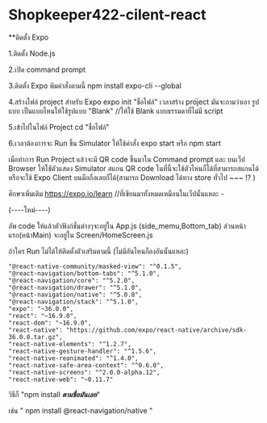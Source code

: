 # Shopkeeper422-cilent-react

**ติดตั้ง Expo

1.ติดตั้ง Node.js


2.เปิด command prompt



3.ติดตั้ง Expo พิมคำสั่งตามนี้
  npm install expo-cli --global
  
  
4.สร้างไฟล์ project สำหรับ Expo
  expo init "ชื่อไฟล์"
  เวลาสร้าง pro่ject มันจะถามว่าเอา รูปแบบ เป็นแบบไหนให้ใช้รูปแบบ "Blank" //ให้ใช้ Blank แบบธรรมดาที่ไม่มี script
  
  
5.เข้าไปในไฟล์ Project
  cd "ชื่อไฟล์"
  
  
6.เวลาต้องการจะ Run ขึ้น Simulator ให้ใช้คำสั่ง
  expo start หรือ npm start

เมือทำการ Run Project แล้วจะมี QR code ขึ้นมาใน Command prompt และ บนเว็ป Browser
ให้ใช่้ตัวแสดง Simulator สแกน QR code ในที่นี้จะใช้ตัวไหนก็ได้ที่สามารถสแกนได้หรือจะใช้ Expo Client บนมือถือเลยก็ได้(สามารถ Download ได้ทาง store ทั่วไป ~~~ !? )


ศึกษาเพิ่มเติม https://expo.io/learn //ที่เขียนมาทั้งหมดเหมือนในเว็ปนั้นแหละ *-*


(----ใหม่----)

อัพ code ให้แล้วตัวฟังก์ชั่นต่างๆจะอยู่ใน App.js (side_memu,Bottom_tab) ส่วนหน้าแรก(หน้าMain) จะอยู่ใน Screen/HomeScreen.js


ถ้าใคร Run ไม่ได้ให้ติดตั้งตัวเสริมตามนี้ (ไม่มีอันไหนก็ลงอันนั้นแหละ)

    "@react-native-community/masked-view": "^0.1.5",
    "@react-navigation/bottom-tabs": "^5.1.0",
    "@react-navigation/core": "^5.2.0",
    "@react-navigation/drawer": "^5.1.0",
    "@react-navigation/native": "^5.0.8",
    "@react-navigation/stack": "^5.1.0",
    "expo": "~36.0.0",
    "react": "~16.9.0",
    "react-dom": "~16.9.0",
    "react-native": "https://github.com/expo/react-native/archive/sdk-36.0.0.tar.gz",
    "react-native-elements": "^1.2.7",
    "react-native-gesture-handler": "^1.5.6",
    "react-native-reanimated": "^1.4.0",
    "react-native-safe-area-context": "^0.6.0",
    "react-native-screens": "^2.0.0-alpha.12",
    "react-native-web": "~0.11.7"

วิธีก็ "npm install _______ตามชื่อมันเลย_______"


เช่น " npm install @react-navigation/native "
